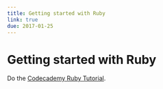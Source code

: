 ```yaml
---
title: Getting started with Ruby
link: true
due: 2017-01-25
---
```

Getting started with Ruby
=========================

Do the [Codecademy Ruby Tutorial](https://www.codecademy.com/learn/ruby).

